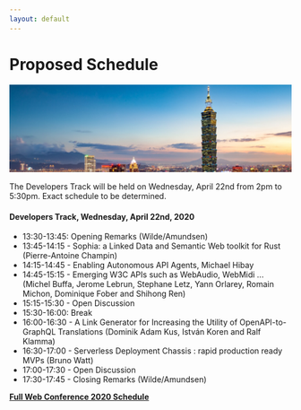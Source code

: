 ```yaml
---
layout: default
---
```


# Proposed Schedule

<p>
  <img src="images/skyline.jpg" />
</p>

The Developers Track will be held on Wednesday, April 22nd from 2pm to 5:30pm.  Exact schedule to be determined.

#### Developers Track, Wednesday, April 22nd, 2020

 * 13:30-13:45: Opening Remarks (Wilde/Amundsen)
 * 13:45-14:15 - Sophia: a Linked Data and Semantic Web toolkit for Rust (Pierre-Antoine Champin)
 * 14:15-14:45 - Enabling Autonomous API Agents, Michael Hibay
 * 14:45-15:15 - Emerging W3C APIs such as WebAudio, WebMidi ... (Michel Buffa, Jerome Lebrun, Stephane Letz, Yann Orlarey, Romain Michon, Dominique Fober and Shihong Ren)
 * 15:15-15:30 - Open Discussion
 * 15:30-16:00: Break
 * 16:00-16:30 - A Link Generator for Increasing the Utility of OpenAPI-to-GraphQL Translations (Dominik Adam Kus, István Koren and Ralf Klamma)
 * 16:30-17:00 - Serverless Deployment Chassis : rapid production ready MVPs (Bruno Watt)
 * 17:00-17:30 - Open Discussion
 * 17:30-17:45 - Closing Remarks (Wilde/Amundsen)
 
<!--
 * 14:00-14:15: Opening Remarks
 * 14:15-15:30: _Presentations_
 * 15:30-16:00: Break
 * 16:00-17:15: _Presentations_
 * 17:15-17:30: Closing Remarks
-->

[**Full Web Conference 2020 Schedule**](https://www2020.thewebconf.org/schedule)
